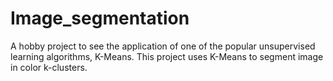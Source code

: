 # Image_segmentation
A hobby project to see the application of one of the popular unsupervised learning algorithms, K-Means. This project uses K-Means to segment image in color k-clusters.
